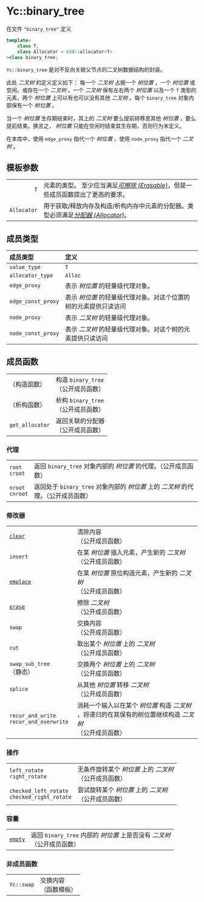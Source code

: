 # Yc::binary_tree

在文件 `"binary_tree"` 定义

```C++
template<
    class T,
    class Allocator = std::allocator<T>
>class binary_tree;
```

`Yc::binary_tree` 是对不反向关联父节点的二叉树数据结构的封装。

此处 _二叉树_ 的定义定义如下：
每一个 _二叉树_ 占据一个 _树位置_ ，一个 _树位置_ 或空闲，或存在一个 _二叉树_ 。一个 _二叉树_ 保有左右两个 _树位置_ 以及一个 `T` 类型的元素，两个 _树位置_ 上可以有也可以没有其他 _二叉树_ 。每个 `binary_tree` 对象内部保有一个 _树位置_ 。

当一个 _树位置_ 生存期结束时，其上的 _二叉树_ 要么提前转移至其他 _树位置_ ，要么提前结束。换言之， _树位置_ 只能在空闲时结束其生存期，否则行为未定义。

在本库中，使用 `edge_proxy` 指代一个 _树位置_ ，使用 `node_proxy` 指代一个 _二叉树_ 。

## 模板参数

| | |
|-:|:-|
|`T`|元素的类型。 至少应当满足[_可擦除 (Erasable)_](https://zh.cppreference.com/w/cpp/named_req/Erasable)，但是一些成员函数提出了更高的要求。|
|`Allocator`|用于获取/释放内存及构造/析构内存中元素的分配器。类型必须满足[_分配器 (Allocator)_](https://zh.cppreference.com/w/cpp/named_req/Allocator)。|

## 成员类型

|成员类型|定义|
|:-|:-|
|`value_type`|`T`|
|`allocator_type`|`Alloc`|
|`edge_proxy`|表示 _树位置_ 的轻量级代理对象。|
|`edge_const_proxy`|表示 _树位置_ 的轻量级代理对象。对这个位置的树的元素提供只读访问|
|`node_proxy`|表示 _二叉树_ 的轻量级代理对象。|
|`node_const_proxy`|表示 _二叉树_ 的轻量级代理对象。对这个树的元素提供只读访问|

## 成员函数

|||
|:-|:-|
|（构造函数）|构造 `binary_tree` <br>（公开成员函数）|
|（析构函数）|析构 `binary_tree` <br>（公开成员函数）|
|`get_allocator`|返回关联的分配器<br>（公开成员函数）|

### 代理

|||
|:-|:-|
|`root`<br>`croot`|返回 `binary_tree` 对象内部的 _树位置_ 的代理。（公开成员函数）|
|`nroot`<br>`cnroot`|返回处于 `binary_tree` 对象内部的 _树位置_ 上的 _二叉树_ 的代理。（公开成员函数）|

### 修改器

|||
|:-|:-|
|[`clear`](clear.md)|清除内容<br>（公开成员函数）|
|`insert`|在某 _树位置_ 插入元素，产生新的 _二叉树_ <br>（公开成员函数）|
|[`emplace`](emplace.md)|在某 _树位置_ 原位构造元素，产生新的 _二叉树_ <br>（公开成员函数）|
|[`erase`](erase.md)|擦除 _二叉树_ <br>（公开成员函数）|
|`swap`|交换内容<br>（公开成员函数）|
|`cut`|取出某个 _树位置_ 上的 _二叉树_ <br>（公开成员函数）|
|`swap_sub_tree`（静态）|交换两个 _树位置_ 上的 _二叉树_ <br>（公开成员函数）|
|`splice`|从其他 _树位置_ 转移 _二叉树_ <br>（公开成员函数）|
|`recur_and_write`<br>`recur_and_overwrite`|消耗一个输入以在某个 _树位置_ 构造 _二叉树_ ，将递归的在其保有的树位置继续构造 _二叉树_ <br>（公开成员函数）|

### 操作

|||
|:-|:-|
|`left_rotate`<br>`right_rotate`|无条件旋转某个 _树位置_ 上的 _二叉树_ <br>（公开成员函数）|
|`checked_left_rotate`<br>`checked_right_rotate`|尝试旋转某个 _树位置_ 上的 _二叉树_ <br>（公开成员函数）|

### 容量

|||
|:-|:-|
|[`empty`](empty.md)|返回 `binary_tree` 内部的 _树位置_ 上是否没有 _二叉树_ <br>（公开成员函数）|

### 非成员函数

|||
|:-|:-|
|`Yc::swap`|交换内容<br>（函数模板）|